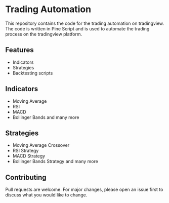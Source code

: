 # Trading Automation

This repository contains the code for the trading automation on tradingview. The code is written in Pine Script and is used to automate the trading process on the tradingview platform.

## Features
- Indicators
- Strategies
- Backtesting scripts

## Indicators
- Moving Average
- RSI
- MACD
- Bollinger Bands
and many more

## Strategies
- Moving Average Crossover
- RSI Strategy
- MACD Strategy
- Bollinger Bands Strategy
and many more

## Contributing
Pull requests are welcome. For major changes, please open an issue first to discuss what you would like to change.


